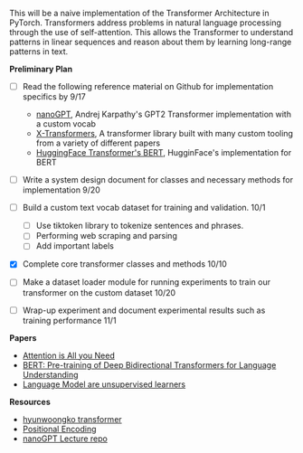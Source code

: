 This will be a naive implementation of the Transformer Architecture in PyTorch. Transformers address problems in natural language processing through the use of self-attention. This allows the Transformer to understand patterns in linear sequences and reason about them by learning long-range patterns in text. 

**Preliminary Plan**

- [ ] Read the following reference material on Github for implementation specifics by 9/17
    - [nanoGPT](https://github.com/karpathy/nanoGPT/tree/master), Andrej Karpathy's GPT2 Transformer implementation with a custom vocab
    - [X-Transformers](https://github.com/lucidrains/x-transformers), A transformer library built with many custom tooling from a variety of different papers
    - [HuggingFace Transformer's BERT](https://github.com/huggingface/transformers/tree/main/src/transformers/models/bert), HugginFace's implementation for BERT


- [ ] Write a system design document for classes and necessary methods for implementation 9/20

- [ ] Build a custom text vocab dataset for training and validation. 10/1
    - [ ] Use tiktoken library to tokenize sentences and phrases. 
    - [ ] Performing web scraping and parsing 
    - [ ] Add important labels

- [X] Complete core transformer classes and methods 10/10

- [ ] Make a dataset loader module for running experiments to train our transformer on the custom dataset 10/20

- [ ] Wrap-up experiment and document experimental results such as training performance 11/1


**Papers**

- [Attention is All you Need](https://arxiv.org/pdf/1706.03762.pdf)
- [BERT: Pre-training of Deep Bidirectional Transformers for Language Understanding](https://arxiv.org/pdf/1810.04805.pdf)
- [Language Model are unsupervised learners](https://d4mucfpksywv.cloudfront.net/better-language-models/language-models.pdf)

**Resources**

- [hyunwoongko transformer](https://github.com/hyunwoongko/transformer)
- [Positional Encoding](https://kazemnejad.com/blog/transformer_architecture_positional_encoding/)
- [nanoGPT Lecture repo](https://github.com/karpathy/ng-video-lecture)